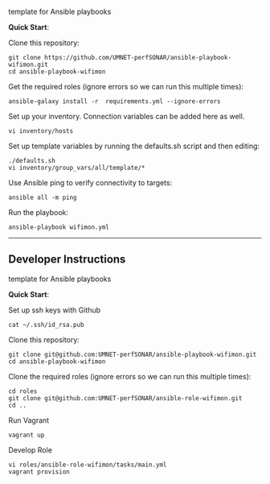 template for Ansible playbooks

**Quick Start**:

Clone this repository:

```
git clone https://github.com/UMNET-perfSONAR/ansible-playbook-wifimon.git
cd ansible-playbook-wifimon
```

Get the required roles (ignore errors so we can run this multiple times):

```
ansible-galaxy install -r  requirements.yml --ignore-errors
```

Set up your inventory.  Connection variables can be added here as well.

```
vi inventory/hosts
```

Set up template variables by running the defaults.sh script and then editing:

```
./defaults.sh
vi inventory/group_vars/all/template/*
```

Use Ansible ping to verify connectivity to targets:

```
ansible all -m ping
```

Run the playbook:

```
ansible-playbook wifimon.yml
```

----------------------
Developer Instructions
----------------------

template for Ansible playbooks

**Quick Start**:

Set up ssh keys with Github

```
cat ~/.ssh/id_rsa.pub
```

Clone this repository:

```
git clone git@github.com:UMNET-perfSONAR/ansible-playbook-wifimon.git
cd ansible-playbook-wifimon
```

Clone the required roles (ignore errors so we can run this multiple times):

```
cd roles
git clone git@github.com:UMNET-perfSONAR/ansible-role-wifimon.git
cd ..
```

Run Vagrant

```
vagrant up
```

Develop Role
```
vi roles/ansible-role-wifimon/tasks/main.yml
vagrant provision
```
